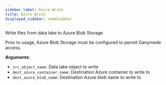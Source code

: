 ```yaml
---
sidebar_label: Azure_Write
title: Azure_Write
displayed_sidebar: nodeSidebar
---
```


Write files from data lake to Azure Blob Storage

Prior to usage, Azure Blob Storage must be configured to permit Ganymede access.

**Arguments**:

- `src_object_name`: Data lake object to write
- `dest_azure_container_name`: Destination Azure container to write to
- `dest_azure_blob_name`: Destination Azure blob name to write to

